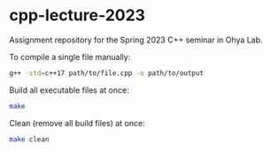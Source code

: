 # cpp-lecture-2023

Assignment repository for the Spring 2023 C++ seminar in Ohya Lab.

To compile a single file manually:

```bash
g++ -std=c++17 path/to/file.cpp -o path/to/output
```

Build all executable files at once:

```bash
make
```

Clean (remove all build files) at once:

```bash
make clean
```
